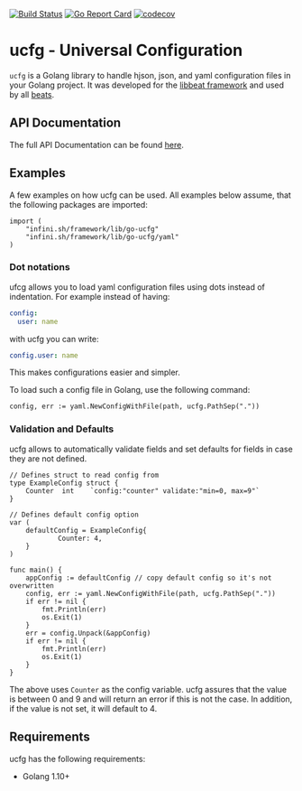 [![Build Status](https://beats-ci.elastic.co/job/Library/job/go-ucfg-mbp/job/main/badge/icon)](https://beats-ci.elastic.co/job/Library/job/go-ucfg-mbp/job/main/)
[![Go Report
Card](https://goreportcard.com/badge/infini.sh/framework/lib/go-ucfg)](https://goreportcard.com/report/infini.sh/framework/lib/go-ucfg)
[![codecov](https://codecov.io/gh/elastic/go-ucfg/branch/main/graph/badge.svg)](https://codecov.io/gh/elastic/go-ucfg)


# ucfg - Universal Configuration

`ucfg` is a Golang library to handle hjson, json, and yaml configuration files in your Golang project. It was developed for the [libbeat framework](https://github.com/elastic/beats/tree/master/libbeat) and used by all [beats](https://github.com/elastic/beats).


## API Documentation

The full API Documentation can be found [here](https://godoc.org/infini.sh/framework/lib/go-ucfg).

## Examples

A few examples on how ucfg can be used. All examples below assume, that the following packages are imported:

```golang
import (
	"infini.sh/framework/lib/go-ucfg"
	"infini.sh/framework/lib/go-ucfg/yaml"
)
```

### Dot notations

ufcg allows you to load yaml configuration files using dots instead of indentation. For example instead of having:

```yaml
config:
  user: name
```

with ucfg you can write:

```yaml
config.user: name
```

This makes configurations easier and simpler.

To load such a config file in Golang, use the following command:

```golang
config, err := yaml.NewConfigWithFile(path, ucfg.PathSep("."))
```



### Validation and Defaults

ucfg allows to automatically validate fields and set defaults for fields in case they are not defined.


```golang
// Defines struct to read config from
type ExampleConfig struct {
    Counter  int 	`config:"counter" validate:"min=0, max=9"`
}

// Defines default config option
var (
    defaultConfig = ExampleConfig{
		    Counter: 4,
    }
)

func main() {
    appConfig := defaultConfig // copy default config so it's not overwritten
    config, err := yaml.NewConfigWithFile(path, ucfg.PathSep("."))
    if err != nil {
        fmt.Println(err)
        os.Exit(1)
    }
    err = config.Unpack(&appConfig)
    if err != nil {
        fmt.Println(err)
        os.Exit(1)
    }
}
```

The above uses `Counter` as the config variable. ucfg assures that the value is between 0 and 9 and will return an error if this is not the case. In addition, if the value is not set, it will default to 4.


## Requirements

ucfg has the following requirements:

* Golang 1.10+
